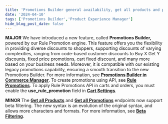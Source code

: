 ```yaml
---
title: 'Promotions Builder general availability, get all products and promotions added to beta filtering'
date: '2024-04-10'
tags: ['Promotions Builder','Product Experience Manager']
hide_blog_post_date: false
---
```

**MAJOR** We have introduced a new feature, called **Promotions Builder,** powered by our Rule Promotion engine. This feature offers you the flexibility in providing diverse discounts to shoppers, supporting discounts of varying complexities, ranging from code-based customer discounts to Buy X Get Y discounts, fixed price promotions, cart fixed discount, and many more based on your business needs. Moreover, it is compatible with our existing legacy promotions capability, ensuring a smooth transition to the new Promotions Builder. For more information, see **[Promotions Builder in Commerce Manager](https://elasticpath.dev/docs/commerce-cloud/rule-promotions/promotions-in-commerce-manager/overview)**. To create promotions using API, see **[Rule Promotions](https://elasticpath.dev/docs/commerce-cloud/rule-promotions/overview)**. To apply Rule Promotions API in carts and orders, you must enable the **use\_rule\_promotion** field in **[Cart Settings](https://elasticpath.dev/docs/commerce-cloud/carts/cart-management/cart-settings/update-cart-settings)**.

**MINOR** The **[Get all Products](https://elasticpath.dev/docs/pxm/products/ep-pxm-products-api/get-all-products)** and **[Get all Promotions](https://elasticpath.dev/docs/commerce-cloud/promotions/promotion-management/get-all-promotions)** endpoints now support beta filtering. The new syntax is an evolution of the original syntax, and allows more characters and formats. For more information, see **[Beta Filtering](https://elasticpath.dev/docs/commerce-cloud/api-overview/filtering#beta-filtering)**.
